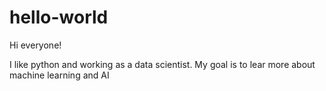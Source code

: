# hello-world

Hi everyone!

I like python and working as a data scientist. My goal is to lear more about machine learning and AI
